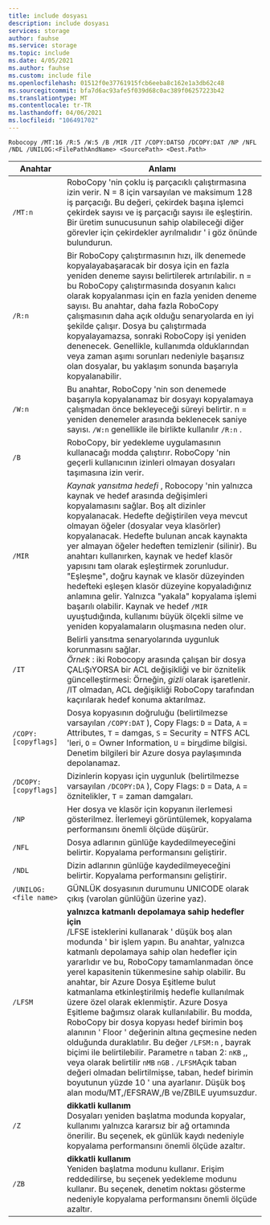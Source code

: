 ```yaml
---
title: include dosyası
description: include dosyası
services: storage
author: fauhse
ms.service: storage
ms.topic: include
ms.date: 4/05/2021
ms.author: fauhse
ms.custom: include file
ms.openlocfilehash: 01512f0e37761915fcb6eeba8c162e1a3db62c48
ms.sourcegitcommit: bfa7d6ac93afe5f039d68c0ac389f06257223b42
ms.translationtype: MT
ms.contentlocale: tr-TR
ms.lasthandoff: 04/06/2021
ms.locfileid: "106491702"
---
```

```console
Robocopy /MT:16 /R:5 /W:5 /B /MIR /IT /COPY:DATSO /DCOPY:DAT /NP /NFL /NDL /UNILOG:<FilePathAndName> <SourcePath> <Dest.Path> 
```

| Anahtar                | Anlamı |
|-----------------------|---------|
| `/MT:n`               | RoboCopy 'nin çoklu iş parçacıklı çalıştırmasına izin verir. N = 8 için varsayılan ve maksimum 128 iş parçacığı. Bu değeri, çekirdek başına işlemci çekirdek sayısı ve iş parçacığı sayısı ile eşleştirin. Bir üretim sunucusunun sahip olabileceği diğer görevler için çekirdekler ayrılmalıdır ' i göz önünde bulundurun. |
| `/R:n`                | Bir RoboCopy çalıştırmasının hızı, ilk denemede kopyalayabaşaracak bir dosya için en fazla yeniden deneme sayısı belirtilerek artırılabilir. n = bu RoboCopy çalıştırmasında dosyanın kalıcı olarak kopyalanması için en fazla yeniden deneme sayısı. Bu anahtar, daha fazla RoboCopy çalışmasının daha açık olduğu senaryolarda en iyi şekilde çalışır. Dosya bu çalıştırmada kopyalayamazsa, sonraki RoboCopy işi yeniden denenecek. Genellikle, kullanımda olduklarından veya zaman aşımı sorunları nedeniyle başarısız olan dosyalar, bu yaklaşım sonunda başarıyla kopyalanabilir. |
| `/W:n`                | Bu anahtar, RoboCopy 'nin son denemede başarıyla kopyalanamaz bir dosyayı kopyalamaya çalışmadan önce bekleyeceği süreyi belirtir. n = yeniden denemeler arasında beklenecek saniye sayısı. `/W:n` genellikle ile birlikte kullanılır `/R:n` . |
| `/B`                  | RoboCopy, bir yedekleme uygulamasının kullanacağı modda çalıştırır. RoboCopy 'nin geçerli kullanıcının izinleri olmayan dosyaları taşımasına izin verir. |
| `/MIR`                | *Kaynak yansıtma hedefi* , Robocopy 'nin yalnızca kaynak ve hedef arasında değişimleri kopyalamasını sağlar. Boş alt dizinler kopyalanacak. Hedefte değiştirilen veya mevcut olmayan öğeler (dosyalar veya klasörler) kopyalanacak. Hedefte bulunan ancak kaynakta yer almayan öğeler hedeften temizlenir (silinir). Bu anahtarı kullanırken, kaynak ve hedef klasör yapısını tam olarak eşleştirmek zorunludur. "Eşleşme", doğru kaynak ve klasör düzeyinden hedefteki eşleşen klasör düzeyine kopyaladığınız anlamına gelir. Yalnızca "yakala" kopyalama işlemi başarılı olabilir. Kaynak ve hedef `/MIR` uyuştudığında, kullanımı büyük ölçekli silme ve yeniden kopyalamaların oluşmasına neden olur. |
| `/IT`                 | Belirli yansıtma senaryolarında uygunluk korunmasını sağlar. </br>*Örnek* : iki Robocopy arasında çalışan bir dosya ÇALıŞıYORSA bir ACL değişikliği ve bir öznitelik güncelleştirmesi: Örneğin, *gizli* olarak işaretlenir. /IT olmadan, ACL değişikliği RoboCopy tarafından kaçırılarak hedef konuma aktarılmaz. |
|`/COPY:[copyflags]`    | Dosya kopyasının doğruluğu (belirtilmezse varsayılan `/COPY:DAT` ), Copy Flags: `D` = Data, `A` = Attributes, `T` = damgas, `S` = Security = NTFS ACL 'leri, `O` = Owner Information, `U` = bir<u>u</u>dime bilgisi. Denetim bilgileri bir Azure dosya paylaşımında depolanamaz. |
| `/DCOPY:[copyflags]`  | Dizinlerin kopyası için uygunluk (belirtilmezse varsayılan `/DCOPY:DA` ), Copy Flags: `D` = Data, `A` = öznitelikler, `T` = zaman damgaları. |
| `/NP`                 | Her dosya ve klasör için kopyanın ilerlemesi gösterilmez. İlerlemeyi görüntülemek, kopyalama performansını önemli ölçüde düşürür. |
| `/NFL`                | Dosya adlarının günlüğe kaydedilmeyeceğini belirtir. Kopyalama performansını geliştirir. |
| `/NDL`                | Dizin adlarının günlüğe kaydedilmeyeceğini belirtir. Kopyalama performansını geliştirir. |
| `/UNILOG:<file name>` | GÜNLÜK dosyasının durumunu UNICODE olarak çıkış (varolan günlüğün üzerine yaz). |
| `/LFSM`               | **yalnızca katmanlı depolamaya sahip hedefler için** </br>/LFSE isteklerini kullanarak ' düşük boş alan modunda ' bir işlem yapın. Bu anahtar, yalnızca katmanlı depolamaya sahip olan hedefler için yararlıdır ve bu, RoboCopy tamamlanmadan önce yerel kapasitenin tükenmesine sahip olabilir. Bu anahtar, bir Azure Dosya Eşitleme bulut katmanlama etkinleştirilmiş hedefle kullanılmak üzere özel olarak eklenmiştir. Azure Dosya Eşitleme bağımsız olarak kullanılabilir. Bu modda, RoboCopy bir dosya kopyası hedef birimin boş alanının ' Floor ' değerinin altına geçmesine neden olduğunda duraklatılır. Bu değer `/LFSM:n` , bayrak biçimi ile belirtilebilir. Parametre `n` taban 2: `nKB` ,, veya olarak belirtilir `nMB` `nGB` . `/LFSM`Açık taban değeri olmadan belirtilmişse, taban, hedef birimin boyutunun yüzde 10 ' una ayarlanır. Düşük boş alan modu/MT,/EFSRAW,/B ve/ZBILE uyumsuzdur. |
| `/Z`                  | **dikkatli kullanım** </br>Dosyaları yeniden başlatma modunda kopyalar, kullanımı yalnızca kararsız bir ağ ortamında önerilir. Bu seçenek, ek günlük kaydı nedeniyle kopyalama performansını önemli ölçüde azaltır. |
| `/ZB`                 | **dikkatli kullanım** </br>Yeniden başlatma modunu kullanır. Erişim reddedilirse, bu seçenek yedekleme modunu kullanır. Bu seçenek, denetim noktası gösterme nedeniyle kopyalama performansını önemli ölçüde azaltır. |
   